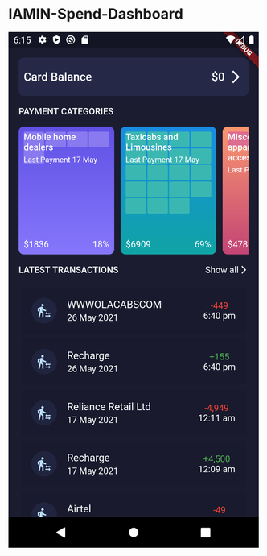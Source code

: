 # IAMIN-Spend-Dashboard

![alt text](https://github.com/sarthakkgaikwad/IAMIN-Spend-Dashboard/blob/main/IAMIN.png)

